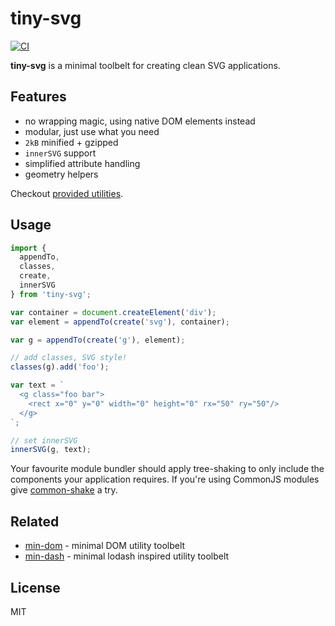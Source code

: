 # tiny-svg

[![CI](https://github.com/bpmn-io/tiny-svg/actions/workflows/CI.yml/badge.svg)](https://github.com/bpmn-io/tiny-svg/actions/workflows/CI.yml)

__tiny-svg__ is a minimal toolbelt for creating clean SVG applications.


## Features

* no wrapping magic, using native DOM elements instead
* modular, just use what you need
* `2kB` minified + gzipped
* `innerSVG` support
* simplified attribute handling
* geometry helpers

Checkout [provided utilities](./lib).


## Usage

```javascript
import {
  appendTo,
  classes,
  create,
  innerSVG
} from 'tiny-svg';

var container = document.createElement('div');
var element = appendTo(create('svg'), container);

var g = appendTo(create('g'), element);

// add classes, SVG style!
classes(g).add('foo');

var text = `
  <g class="foo bar">
    <rect x="0" y="0" width="0" height="0" rx="50" ry="50"/>
  </g>
`;

// set innerSVG
innerSVG(g, text);
```

Your favourite module bundler should apply tree-shaking to only include the components your application requires. If you're using CommonJS modules give [common-shake](https://github.com/indutny/common-shake) a try.


## Related

* [min-dom](https://github.com/bpmn-io/min-dom) - minimal DOM utility toolbelt
* [min-dash](https://github.com/bpmn-io/min-dash) - minimal lodash inspired utility toolbelt


## License

MIT
